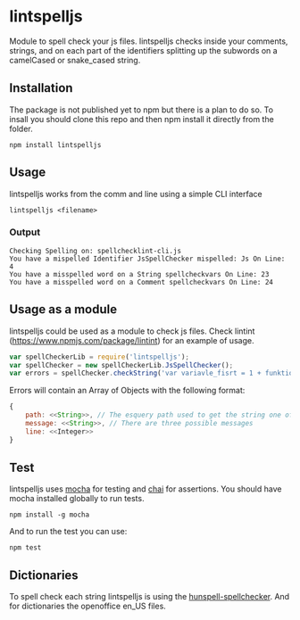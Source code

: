 # lintspelljs
Module to spell check your js files.
lintspelljs checks inside your comments, strings, and on each part of the identifiers splitting up the subwords on a camelCased or snake_cased string.


## Installation
The package is not published yet to npm but there is a plan to do so.
To insall you should clone this repo and then npm install it directly from the folder.
````
npm install lintspelljs
````

## Usage
lintspelljs works from the comm and line using a simple CLI interface
````
lintspelljs <filename>
````
### Output
````
Checking Spelling on: spellchecklint-cli.js
You have a mispelled Identifier JsSpellChecker mispelled: Js On Line: 4
You have a misspelled word on a String spellcheckvars On Line: 23
You have a misspelled word on a Comment spellcheckvars On Line: 24
````
## Usage as a module
lintspelljs could be used as a module to check js files. Check lintint (https://www.npmjs.com/package/lintint) for an example of usage.
````javascript
var spellCheckerLib = require('lintspelljs');
var spellChecker = new spellCheckerLib.JsSpellChecker();
var errors = spellChecker.checkString('var variavle_fisrt = 1 + funktionKall(); // Tetsing');
````
Errors will contain an Array of Objects with the following format:
````javascript
{
    path: <<String>>, // The esquery path used to get the string one of 'Identifier', 'Literal', 'Line'
    message: <<String>>, // There are three possible messages
    line: <<Integer>>
}
````

## Test
lintspelljs uses [mocha](http://www.mochajs.org) for testing and [chai](http://www.chaijs.com) for assertions.
You should have mocha installed globally to run tests.
````
npm install -g mocha
````
And to run the test you can use:
````
npm test
````

## Dictionaries
To spell check each string lintspelljs is using the [hunspell-spellchecker](https://www.npmjs.com/package/hunspell-spellchecker).
And for dictionaries the openoffice en_US files.
